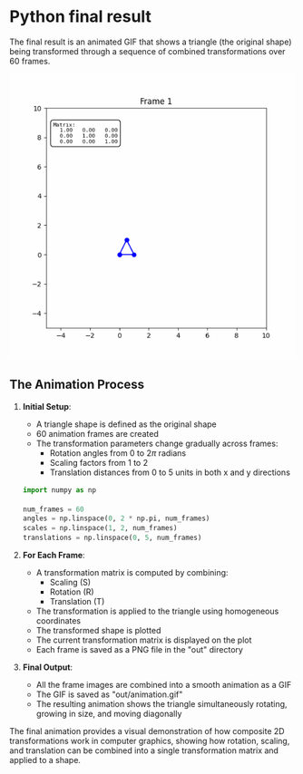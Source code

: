 # Python final result

The final result is an animated GIF that shows a triangle (the original shape)
being transformed through a sequence of combined transformations over 60
frames.

![Animation](docs/output.gif)

## The Animation Process

1. **Initial Setup**:
   - A triangle shape is defined as the original shape
   - 60 animation frames are created
   - The transformation parameters change gradually across frames:
     - Rotation angles from 0 to $2\pi$ radians
     - Scaling factors from 1 to 2
     - Translation distances from 0 to 5 units in both x and y directions
  
    ```py
    import numpy as np

    num_frames = 60
    angles = np.linspace(0, 2 * np.pi, num_frames)
    scales = np.linspace(1, 2, num_frames)
    translations = np.linspace(0, 5, num_frames)
    ```

2. **For Each Frame**:
   - A transformation matrix is computed by combining:
     - Scaling (S)
     - Rotation (R)
     - Translation (T)
   - The transformation is applied to the triangle using homogeneous coordinates
   - The transformed shape is plotted
   - The current transformation matrix is displayed on the plot
   - Each frame is saved as a PNG file in the "out" directory

3. **Final Output**:
   - All the frame images are combined into a smooth animation as a GIF
   - The GIF is saved as "out/animation.gif"
   - The resulting animation shows the triangle simultaneously rotating, growing in size, and moving diagonally

The final animation provides a visual demonstration of how composite 2D
transformations work in computer graphics, showing how rotation, scaling,
and translation can be combined into a single transformation matrix and applied to
a shape.

